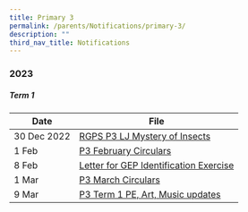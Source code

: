 ```yaml
---
title: Primary 3
permalink: /parents/Notifications/primary-3/
description: ""
third_nav_title: Notifications
---
```

### **2023**

##### Term 1

| Date| File | 
| -------- | -------- | 
|30 Dec 2022|[RGPS P3 LJ Mystery of Insects](/files/Notification%202023/P3/2023%20PG%20to%20parents%20RGPS%20P3%20LJ%20Mystery%20of%20Insects.pdf)|
|1 Feb|[P3 February Circulars](/files/Notification%202023/P3/RGPS_N23_P3_006_P3%20February%20Circulars.pdf)|
|8 Feb|[Letter for GEP Identification Exercise](/files/Notification%202023/P3/2023_Letter%20for%20GEP%20Identification%20Exercise.pdf)|
|1 Mar|[P3 March Circulars](/files/Notification%202023/P3/RGPS_N23_P3_010_P3%20March%20Circulars.pdf)|
|9 Mar|[P3 Term 1 PE, Art, Music updates](/files/Notification%202023/P3/Term%201%20P3%20Update.pdf)